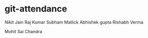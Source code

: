 # git-attendance
Nikit Jain
Raj Kumar
Subham Mallick
Abhishek gupta
Rishabh Verma

Mohit Sai Chandra